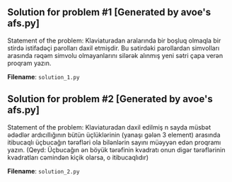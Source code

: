 ## Solution for problem #1 [Generated by avoe's afs.py]

Statement of the problem:
Klaviaturadan aralarında bir boşluq olmaqla bir stirdə istifadəçi parolları daxil etmişdir. Bu sətirdəki parollardan simvolları arasında rəqəm simvolu olmayanlarını silərək alınmış yeni sətri çapa verən proqram yazın.

**Filename**: `solution_1.py`

## Solution for problem #2 [Generated by avoe's afs.py]

Statement of the problem:
Klaviaturadan daxil edilmiş n sayda müsbət ədədlər ardıcıllığının bütün üçlüklərinin (yanaşı gələn 3 element) arasında itibucaqlı üçbucağın tərəfləri ola bilənlərin sayını müəyyən edən proqramı yazın. (Qeyd: Üçbucağın ən böyük tərəfinin kvadratı onun digər tərəflərinin kvadratları cəmindən kiçik olarsa, o itibucaqlıdır)

**Filename**: `solution_2.py`
